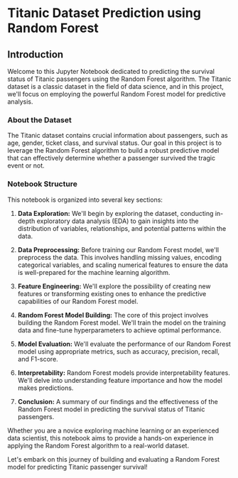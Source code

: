 # Titanic Dataset Prediction using Random Forest

## Introduction

Welcome to this Jupyter Notebook dedicated to predicting the survival status of Titanic passengers using the Random Forest algorithm. The Titanic dataset is a classic dataset in the field of data science, and in this project, we'll focus on employing the powerful Random Forest model for predictive analysis.

### About the Dataset

The Titanic dataset contains crucial information about passengers, such as age, gender, ticket class, and survival status. Our goal in this project is to leverage the Random Forest algorithm to build a robust predictive model that can effectively determine whether a passenger survived the tragic event or not.

### Notebook Structure

This notebook is organized into several key sections:

1. **Data Exploration:** We'll begin by exploring the dataset, conducting in-depth exploratory data analysis (EDA) to gain insights into the distribution of variables, relationships, and potential patterns within the data.

2. **Data Preprocessing:** Before training our Random Forest model, we'll preprocess the data. This involves handling missing values, encoding categorical variables, and scaling numerical features to ensure the data is well-prepared for the machine learning algorithm.

3. **Feature Engineering:** We'll explore the possibility of creating new features or transforming existing ones to enhance the predictive capabilities of our Random Forest model.

4. **Random Forest Model Building:** The core of this project involves building the Random Forest model. We'll train the model on the training data and fine-tune hyperparameters to achieve optimal performance.

5. **Model Evaluation:** We'll evaluate the performance of our Random Forest model using appropriate metrics, such as accuracy, precision, recall, and F1-score.

6. **Interpretability:** Random Forest models provide interpretability features. We'll delve into understanding feature importance and how the model makes predictions.

7. **Conclusion:** A summary of our findings and the effectiveness of the Random Forest model in predicting the survival status of Titanic passengers.

Whether you are a novice exploring machine learning or an experienced data scientist, this notebook aims to provide a hands-on experience in applying the Random Forest algorithm to a real-world dataset.

Let's embark on this journey of building and evaluating a Random Forest model for predicting Titanic passenger survival!
